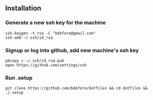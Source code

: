 Installation
--------------

### Generate a new ssh key for the machine
```
ssh-keygen -t rsa -C "bdefore@gmail.com"
ssh-add ~/.ssh/id_rsa
```

### Signup or log into github, add new machine's ssh key
```
pbcopy < ~/.ssh/id_rsa.pub
open https://github.com/settings/ssh
```

### Run .setup
```
git clone https://github.com/bdefore/dotfiles && cd dotfiles && ./.setup
```
